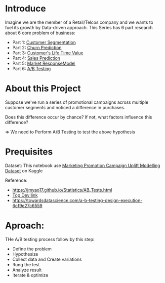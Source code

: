 # Introduce
Imagine we are the member of a Retail/Telcos company and we wants to fuel its growth by Data-driven approach. This Series has 6 part research about 6 core problem of business:
- Part 1: [Customer Segmentation](https://github.com/ToanToan110/CustomerSegmentation)
- Part 2: [Churn Prediction](https://github.com/ToanToan110/ChurnPrediction)
- Part 3: [Customer's Life Time Value](https://github.com/ToanToan110/CustomerLifeTimeValue)
- Part 4: [Sales Prediction](https://github.com/ToanToan110/SalesPrediction)
- Part 5: [Market ResponseModel](https://github.com/ToanToan110/MarketResponseModel)
- Part 6: [A/B Testing](https://github.com/ToanToan110/A-B-Testing)

# About this Project
Suppose we've run a series of promotional campaigns across multiple customer segments and noticed a difference in purchases.

Does this difference occur by chance? If not, what factors influence this difference?

=> We need to Perform A/B Testing to test the above hypothesis

# Prequisites
Dataset: This notebook use [Marketing Promotion Campaign Uplift Modelling Dataset](https://www.kaggle.com/datasets/davinwijaya/customer-retention) on Kaggle

Reference:
- https://jmyao17.github.io/Statistics/AB_Tests.html
- [Top Dev link](https://topdev.vn/blog/ab-testing-la-gi-tai-sao-phai-lam-ab-testing/?utm_source=google&utm_medium=cpc&utm_campaign=topdev&utm_content=performance&gad_source=1&gclid=CjwKCAjwr7ayBhAPEiwA6EIGxJU2LluspsCTgz_p7-lCc63Up8vkORGygLeTQUfGya0zpsAz2NLkvBoCHp8QAvD_BwE)
- https://towardsdatascience.com/a-b-testing-design-execution-6cf9e27c6559

# Aproach:
THe A/B testing process follow by this step:
- Define the problem
- Hypothesize
- Collect data and Create variations
- Rung the test
- Analyze result
- Iterate & optimize
